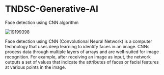 # TNDSC-Generative-AI
Face detection using CNN algorithm

![19199398](https://github.com/sabarirajpazhani/TNDSC-Generative-AI/assets/143380285/1833ff74-ea94-4b44-a248-9996816247ca)

Face detection using CNN (Convolutional Neural Network) is a computer technology that uses deep learning to identify faces in an image. CNNs process data through multiple layers of arrays and are well-suited for image recognition. For example, after receiving an image as input, the network outputs a set of values that indicate the attributes of faces or facial features at various points in the image.



